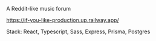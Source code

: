 A Reddit-like music forum

https://if-you-like-production.up.railway.app/

Stack: React, Typescript, Sass, Express, Prisma, Postgres
